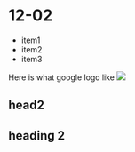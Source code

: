 # 12-02
* item1
* item2
* item3


Here is what google logo like
![](Tarzan.github.io/images/WX20190126-082018@2x.png)
## head2
## heading 2
